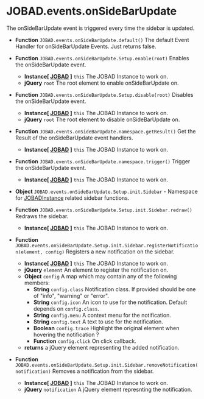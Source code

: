 # JOBAD.events.onSideBarUpdate

The onSideBarUpdate event is triggered every time the sidebar is updated. 

* **Function** `JOBAD.events.onSideBarUpdate.default()` The default Event Handler for onSideBarUpdate Events. Just returns false. 

* **Function** `JOBAD.events.onSideBarUpdate.Setup.enable(root)` Enables the onSideBarUpdate event. 
	* **Instance[ [JOBAD](../JOBADInstance/index.md) ]** `this` The JOBAD Instance to work on. 
	* **jQuery** `root` The root element to enable onSideBarUpdate on. 
* **Function** `JOBAD.events.onSideBarUpdate.Setup.disable(root)` Disables the onSideBarUpdate event. 
	* **Instance[ [JOBAD](../JOBADInstance/index.md) ]** `this` The JOBAD Instance to work on. 
	* **jQuery** `root` The root element to disable onSideBarUpdate on. 

* **Function** `JOBAD.events.onSideBarUpdate.namespace.getResult()` Get the Result of the onSideBarUpdate event handlers. 
	* **Instance[ [JOBAD](../JOBADInstance/index.md) ]** `this` The JOBAD Instance to work on. 

* **Function** `JOBAD.events.onSideBarUpdate.namespace.trigger()` Trigger the onSideBarUpdate event. 
	* **Instance[ [JOBAD](../JOBADInstance/index.md) ]** `this` The JOBAD Instance to work on. 

* **Object** `JOBAD.events.onSideBarUpdate.Setup.init.Sidebar` - Namespace for [JOBADInstance](../JOBADInstance/index.md) related sidebar functions. 

* **Function** `JOBAD.events.onSideBarUpdate.Setup.init.Sidebar.redraw()` Redraws the sidebar. 
	* **Instance[ [JOBAD](../JOBADInstance/index.md) ]** `this` The JOBAD Instance to work on. 

* **Function** `JOBAD.events.onSideBarUpdate.Setup.init.Sidebar.registerNotification(element, config)` Registers a new notification on the sidebar. 
	* **Instance[ [JOBAD](../JOBADInstance/index.md) ]** `this` The JOBAD Instance to work on. 
	* **jQuery** `element` An element to register the notification on. 
	* **Object** `config` A map which may contain any of the following members: 
		* **String** `config.class` Notification class. If provided should be one of "info", "warning" or "error". 
		* **String** `config.icon` An icon to use for the notification. Default depends on `config.class`. 
		* **String** `config.menu` A context menu for the notification. 
		* **String** `config.text` A text to use for the notification. 
		* **Boolean** `config.trace` Highlight the original element when hovering the notification ? 
		* **Function** `config.click` On click callback. 
	* **returns** a jQuery element representing the added notification. 

* **Function** `JOBAD.events.onSideBarUpdate.Setup.init.Sidebar.removeNotification(notification)` Removes a notification from the sidebar. 
	* **Instance[ [JOBAD](../JOBADInstance/index.md) ]** `this` The JOBAD Instance to work on. 
	* **jQuery** `notification` A jQuery element represnting the notification. 
